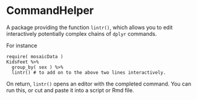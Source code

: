 # CommandHelper

A package providing the function `lintr()`, which allows you to edit interactively potentially complex chains of `dplyr` commands.

For instance

    require( mosaicData )
    KidsFeet %>%
      group_by( sex ) %>%
      lintr() # to add on to the above two lines interactively.

On return, `lintr()` opens an editor with the completed command.  You can run this, or cut and paste it into a script or Rmd file.
